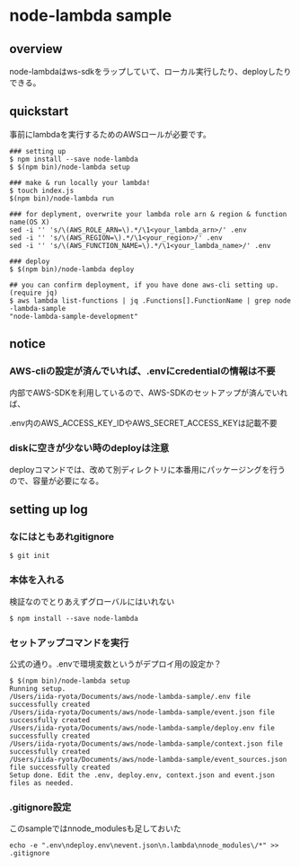 # node-lambda sample

## overview
node-lambdaはws-sdkをラップしていて、ローカル実行したり、deployしたりできる。

## quickstart
事前にlambdaを実行するためのAWSロールが必要です。

```
### setting up
$ npm install --save node-lambda
$ $(npm bin)/node-lambda setup

### make & run locally your lambda!
$ touch index.js
$(npm bin)/node-lambda run

### for deplyment, overwrite your lambda role arn & region & function name(OS X)
sed -i '' 's/\(AWS_ROLE_ARN=\).*/\1<your_lambda_arn>/' .env
sed -i '' 's/\(AWS_REGION=\).*/\1<your_region>/' .env
sed -i '' 's/\(AWS_FUNCTION_NAME=\).*/\1<your_lambda_name>/' .env

### deploy
$ $(npm bin)/node-lambda deploy

## you can confirm deployment, if you have done aws-cli setting up.(require jq)
$ aws lambda list-functions | jq .Functions[].FunctionName | grep node
-lambda-sample
"node-lambda-sample-development"
```

## notice
### AWS-cliの設定が済んでいれば、.envにcredentialの情報は不要
内部でAWS-SDKを利用しているので、AWS-SDKのセットアップが済んでいれば、

.env内のAWS_ACCESS_KEY_IDやAWS_SECRET_ACCESS_KEYは記載不要

### diskに空きが少ない時のdeployは注意
deployコマンドでは、改めて別ディレクトリに本番用にパッケージングを行うので、容量が必要になる。

## setting up log

### なにはともあれgitignore

```
$ git init
```

### 本体を入れる

検証なのでとりあえずグローバルにはいれない
```
$ npm install --save node-lambda
```


### セットアップコマンドを実行

公式の通り。.envで環境変数というがデプロイ用の設定か？
```
$ $(npm bin)/node-lambda setup
Running setup.
/Users/iida-ryota/Documents/aws/node-lambda-sample/.env file successfully created
/Users/iida-ryota/Documents/aws/node-lambda-sample/event.json file successfully created
/Users/iida-ryota/Documents/aws/node-lambda-sample/deploy.env file successfully created
/Users/iida-ryota/Documents/aws/node-lambda-sample/context.json file successfully created
/Users/iida-ryota/Documents/aws/node-lambda-sample/event_sources.json file successfully created
Setup done. Edit the .env, deploy.env, context.json and event.json files as needed.
```

### .gitignore設定
このsampleではnnode_modulesも足しておいた
```
echo -e ".env\ndeploy.env\nevent.json\n.lambda\nnode_modules\/*" >> .gitignore
```
